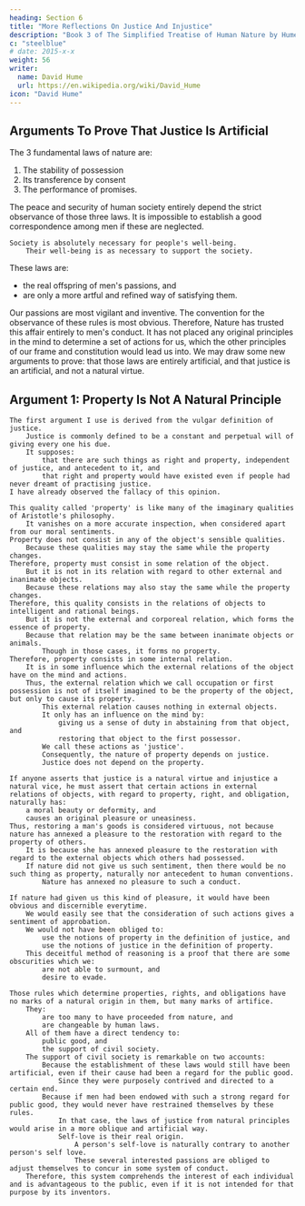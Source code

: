 ```yaml
---
heading: Section 6
title: "More Reflections On Justice And Injustice"
description: "Book 3 of The Simplified Treatise of Human Nature by Hume"
c: "steelblue"
# date: 2015-x-x
weight: 56
writer:
  name: David Hume
  url: https://en.wikipedia.org/wiki/David_Hume
icon: "David Hume"
---
```




## Arguments To Prove That Justice Is Artificial

The 3 fundamental laws of nature are:

1. The stability of possession
2. Its transference by consent
3. The performance of promises.


The peace and security of human society entirely depend the strict observance of those three laws.
        It is impossible to establish a good correspondence among men if these are neglected.

    Society is absolutely necessary for people's well-being.
        Their well-being is as necessary to support the society.

These laws are:
- the real offspring of men's passions, and
- are only a more artful and refined way of satisfying them.
    
Our passions are most vigilant and inventive.
        The convention for the observance of these rules is most obvious.
    Therefore, Nature has trusted this affair entirely to men's conduct.
        It has not placed any original principles in the mind to determine a set of actions for us, which the other principles of our frame and constitution would lead us into.
    We may draw some new arguments to prove:
        that those laws are entirely artificial, and
        that justice is an artificial, and not a natural virtue.


## Argument 1: Property Is Not A Natural Principle

    The first argument I use is derived from the vulgar definition of justice.
        Justice is commonly defined to be a constant and perpetual will of giving every one his due.
        It supposes:
            that there are such things as right and property, independent of justice, and antecedent to it, and
            that right and property would have existed even if people had never dreamt of practising justice.
    I have already observed the fallacy of this opinion.

    This quality called 'property' is like many of the imaginary qualities of Aristotle's philosophy.
        It vanishes on a more accurate inspection, when considered apart from our moral sentiments.
    Property does not consist in any of the object's sensible qualities.
        Because these qualities may stay the same while the property changes.
    Therefore, property must consist in some relation of the object.
        But it is not in its relation with regard to other external and inanimate objects.
        Because these relations may also stay the same while the property changes.
    Therefore, this quality consists in the relations of objects to intelligent and rational beings.
        But it is not the external and corporeal relation, which forms the essence of property.
        Because that relation may be the same between inanimate objects or animals.
            Though in those cases, it forms no property.
    Therefore, property consists in some internal relation.
        It is in some influence which the external relations of the object have on the mind and actions.
        Thus, the external relation which we call occupation or first possession is not of itself imagined to be the property of the object, but only to cause its property.
            This external relation causes nothing in external objects.
            It only has an influence on the mind by:
                giving us a sense of duty in abstaining from that object, and
                restoring that object to the first possessor.
            We call these actions as 'justice'.
            Consequently, the nature of property depends on justice.
            Justice does not depend on the property.

    If anyone asserts that justice is a natural virtue and injustice a natural vice, he must assert that certain actions in external relations of objects, with regard to property, right, and obligation, naturally has:
        a moral beauty or deformity, and
        causes an original pleasure or uneasiness.
    Thus, restoring a man's goods is considered virtuous, not because nature has annexed a pleasure to the restoration with regard to the property of others.
        It is because she has annexed pleasure to the restoration with regard to the external objects which others had possessed.
        If nature did not give us such sentiment, then there would be no such thing as property, naturally nor antecedent to human conventions.
            Nature has annexed no pleasure to such a conduct.

    If nature had given us this kind of pleasure, it would have been obvious and discernible everytime.
        We would easily see that the consideration of such actions gives a sentiment of approbation.
        We would not have been obliged to:
            use the notions of property in the definition of justice, and
            use the notions of justice in the definition of property.
        This deceitful method of reasoning is a proof that there are some obscurities which we:
            are not able to surmount, and
            desire to evade.

    Those rules which determine properties, rights, and obligations have no marks of a natural origin in them, but many marks of artifice.
        They:
            are too many to have proceeded from nature, and
            are changeable by human laws.
        All of them have a direct tendency to:
            public good, and
            the support of civil society.
        The support of civil society is remarkable on two accounts:
            Because the establishment of these laws would still have been artificial, even if their cause had been a regard for the public good.
                Since they were purposely contrived and directed to a certain end.
            Because if men had been endowed with such a strong regard for public good, they would never have restrained themselves by these rules.
                In that case, the laws of justice from natural principles would arise in a more oblique and artificial way.
                Self-love is their real origin.
                    A person's self-love is naturally contrary to another person's self love.
                    These several interested passions are obliged to adjust themselves to concur in some system of conduct.
        Therefore, this system comprehends the interest of each individual and is advantageous to the public, even if it is not intended for that purpose by its inventors.

